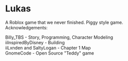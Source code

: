 # Lukas

A Roblox game that we never finished. Piggy style game. Acknowledgements:

Billy_TBS - Story, Programming, Character Modeling <br />
iiInspiredByDisney - Building <br />
iiLxnden and SaltyLogan - Chapter 1 Map <br />
GnomeCode - Open Source "Teddy" game
